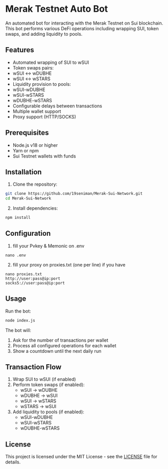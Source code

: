 # Merak Testnet Auto Bot

An automated bot for interacting with the Merak Testnet on Sui blockchain. This bot performs various DeFi operations including wrapping SUI, token swaps, and adding liquidity to pools.

## Features

-  Automated wrapping of SUI to wSUI
-  Token swaps  pairs:
  - wSUI ↔ wDUBHE
  - wSUI ↔ wSTARS
-  Liquidity provision to pools:
  - wSUI-wDUBHE
  - wSUI-wSTARS
  - wDUBHE-wSTARS
-  Configurable delays between transactions
-  Multiple wallet support
-  Proxy support (HTTP/SOCKS)

## Prerequisites

- Node.js v18 or higher
- Yarn or npm
- Sui Testnet wallets with funds

## Installation

1. Clone the repository:
```bash
git clone https://github.com/19seniman/Merak-Sui-Network.git
cd Merak-Sui-Network
```

2. Install dependencies:
```bash
npm install
```

## Configuration

1. fill your Pvkey & Memonic on .env
```
nano .env
```

2. fill your proxy on proxies.txt (one per line) if you have
```
nano proxies.txt
http://user:pass@ip:port
socks5://user:pass@ip:port
```
## Usage

Run the bot:
```bash
node index.js
```

The bot will:
1. Ask for the number of transactions per wallet
2. Process all configured operations for each wallet
3. Show a countdown until the next daily run

## Transaction Flow

1. Wrap SUI to wSUI (if enabled)
2. Perform token swaps (if enabled):
   - wSUI → wDUBHE
   - wDUBHE → wSUI
   - wSUI → wSTARS
   - wSTARS → wSUI
3. Add liquidity to pools (if enabled):
   - wSUI-wDUBHE
   - wSUI-wSTARS
   - wDUBHE-wSTARS

## License

This project is licensed under the MIT License - see the [LICENSE](LICENSE) file for details.
